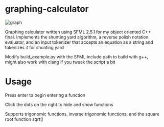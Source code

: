 # graphing-calculator

![graph](https://i.imgur.com/aCwLTyc.png)

Graphing calculator written using SFML 2.5.1 for my object oriented C++ final. Implements the shunting yard algorithm, a reverse polish notation evaluator, and an input tokenizer that accepts an equation as a string and tokenizes it for shunting yard

Modify build_example.py with the SFML include path to build with g++, might also work with clang if you tweak the script a bit

# Usage

Press enter to begin entering a function

Click the dots on the right to hide and show functions

Supports trigonomic functions, inverse trigonomic functions, and the square root function sqrt()
